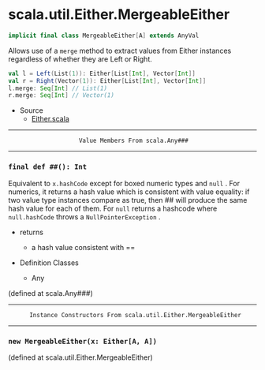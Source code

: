 
#                      scala.util.Either.MergeableEither                      #

```scala
implicit final class MergeableEither[A] extends AnyVal
```

Allows use of a `merge` method to extract values from Either instances
regardless of whether they are Left or Right.

```scala
val l = Left(List(1)): Either[List[Int], Vector[Int]]
val r = Right(Vector(1)): Either[List[Int], Vector[Int]]
l.merge: Seq[Int] // List(1)
r.merge: Seq[Int] // Vector(1)
```

* Source
  * [Either.scala](https://github.com/scala/scala/tree/6d09a1ba5f/src/library/scala/util/Either.scala#L1)


--------------------------------------------------------------------------------
                        Value Members From scala.Any###
--------------------------------------------------------------------------------


### `final def ##(): Int`                                                    ###

Equivalent to `x.hashCode` except for boxed numeric types and `null` . For
numerics, it returns a hash value which is consistent with value equality: if
two value type instances compare as true, then ## will produce the same hash
value for each of them. For `null` returns a hashcode where `null.hashCode`
throws a `NullPointerException` .

* returns
  * a hash value consistent with ==

* Definition Classes
  * Any

(defined at scala.Any###)


--------------------------------------------------------------------------------
          Instance Constructors From scala.util.Either.MergeableEither
--------------------------------------------------------------------------------


### `new MergeableEither(x: Either[A, A])`                                   ###
(defined at scala.util.Either.MergeableEither)
